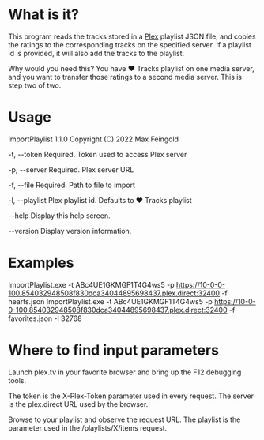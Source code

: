 ﻿# What is it?

This program reads the tracks stored in a [Plex](https://www.plex.tv) playlist JSON file, and copies the ratings to the corresponding tracks on the specified server. If a playlist id is provided, it will also add the tracks to the playlist.

Why would you need this? You have ❤️ Tracks playlist on one media server, and you want to transfer those ratings to a second media server. This is step two of two.

# Usage

ImportPlaylist 1.1.0
Copyright (C) 2022 Max Feingold

  -t, --token     Required. Token used to access Plex server

  -p, --server    Required. Plex server URL

  -f, --file      Required. Path to file to import

  -l, --playlist  Plex playlist id. Defaults to ❤️ Tracks playlist

  --help          Display this help screen.

  --version       Display version information.
  
# Examples

ImportPlaylist.exe -t ABc4UE1GKMGF1T4G4ws5 -p https://10-0-0-100.854032948508f830dca34044895698437.plex.direct:32400 -f hearts.json
ImportPlaylist.exe -t ABc4UE1GKMGF1T4G4ws5 -p https://10-0-0-100.854032948508f830dca34044895698437.plex.direct:32400 -f favorites.json -l 32768

# Where to find input parameters

Launch plex.tv in your favorite browser and bring up the F12 debugging tools.

The token is the X-Plex-Token parameter used in every request. The server is the plex.direct URL used by the browser.

Browse to your playlist and observe the request URL. The playlist is the parameter used in the /playlists/X/items request.
